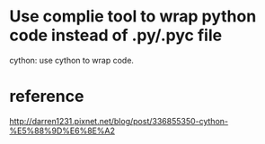 # Use complie tool to wrap python code instead of .py/.pyc file
cython: use cython to wrap code.


# reference
http://darren1231.pixnet.net/blog/post/336855350-cython-%E5%88%9D%E6%8E%A2
